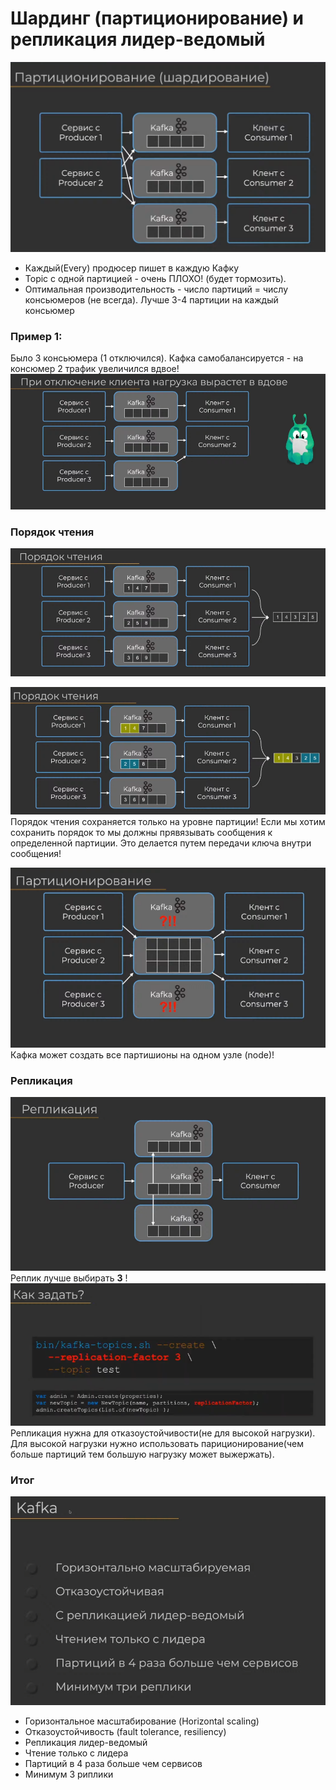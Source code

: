 # Шардинг (партиционирование) и репликация лидер-ведомый
![Partitions_sharding.png](img%2FPartitions_sharding.png)
- Каждый(Every) продюсер пишет в каждую Кафку
- Topic с одной партицией - очень ПЛОХО! (будет тормозить). 
- Оптимальная производительность - число партиций = числу консьюмеров (не всегда). Лучше 3-4 партиции на каждый консьюмер

### Пример 1:
Было 3 консьюмера (1 отключился). Кафка самобалансируется - на консюмер 2 трафик увеличился вдвое!
![maintainable_1.png](img%2Fmaintainable_1.png)

### Порядок чтения
![read_order_1.png](img%2Fread_order_1.png)

![read_order_2.png](img%2Fread_order_2.png)
Порядок чтения сохраняется только на уровне партиции! 
Если мы хотим сохранить порядок то мы должны прявязывать сообщения к определенной партиции.
Это делается путем передачи ключа внутри сообщения!

![Partitions_problem_1.png](img%2FPartitions_problem_1.png)
Кафка может создать все партишионы на одном узле (node)!

### Репликация
![Replications_1.png](img%2FReplications_1.png)
Реплик лучше выбирать **3** !
![Replications_factor.png](img%2FReplications_factor.png)
Репликация нужна для отказоустойчивости(не для высокой нагрузки). 
Для высокой нагрузки нужно использовать париционирование(чем больше партиций тем большую нагрузку может выжержать).

### Итог
![Kafka_result.png](img%2FKafka_result.png)
- Горизонтальное масштабирование (Horizontal scaling)
- Отказоустойчивость (fault tolerance, resiliency)
- Репликация лидер-ведомый
- Чтение только с лидера
- Партиций в 4 раза больше чем сервисов
- Минимум 3 риплики